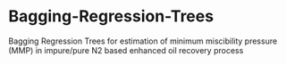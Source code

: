 # Bagging-Regression-Trees
Bagging Regression Trees for estimation of minimum miscibility pressure (MMP) in impure/pure N2 based enhanced oil recovery process
